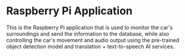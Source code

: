# Raspberry Pi Application
This is the Raspberry Pi application that is used to monitor the car's surroundings and send the information to the database, while also controlling the car's movement and audio output using the pre-trained object detection model and translation + text-to-speech AI services.